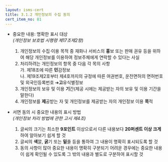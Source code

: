 ```yaml
---
layout: isms-cert
title: 3.1.2 개인정보의 수집 동의
cert_item_no: 81
---
```


- 중요한 내용: 명확한 표시 대상  
_(개인정보 보호법 시행령 제17조제2항)_
  1. 개인정보의 수집·이용 목적 중 재화나 서비스의 **홍**보 또는 판매 권유 등을 위하여 해당 개인정보를 이용하여 정보주체에게 연락할 수 있다는 사실
  2. 처리하려는 개인정보의 항목 중 다음 각 목의 사항  
    가. 제18조에 따른 **민**감정보  
    나. 제19조제2호부터 제4호까지의 규정에 따른 여권번호, 운전면허의 면허번호 및 외국인등록번호 ➔**고**유식별정보
  3. 개인정보의 보유 및 이용 **기**간(제공 시에는 제공받는 자의 보유 및 이용 기간을 말한다)
  4. 개인정보를 **제**공받는 자 및 개인정보를 제공받는 자의 개인정보 이용 **목**적

- 서면 동의 시 중요한 내용의 표시 방법  
_(개인정보 처리 방법에 관한 고시 제4조)_
  1. 글씨의 크기는 최소한 **9포인트** 이상으로서 다른 내용보다 **20퍼센트 이상 크게** 하여 알아보기 쉽게 할 것
  2. 글씨의 **색**깔, **굵**기 또는 **밑**줄 등을 통하여 그 내용이 명확히 표시되도록 할 것
  3. 동의 사항이 많아 중요한 내용이 명확히 구분되기 어려운 경우에는 중요한 내용이 쉽게 확인될 수 있도록 그 밖의 내용과 별도로 구분하여 표시할 것



